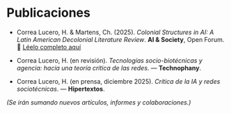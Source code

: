# Publicaciones

- Correa Lucero, H. & Martens, Ch. (2025). *Colonial Structures in AI: A Latin American Decolonial Literature Review*. **AI & Society**, Open Forum.  
  🔗 [Léelo completo aquí](https://rdcu.be/eAuYn)  

- Correa Lucero, H. (en revisión). *Tecnologías socio-biotécnicas y agencia: hacia una teoría crítica de las redes*. — **Technophany**.  

- Correa Lucero, H. (en prensa, diciembre 2025). *Crítica de la IA y redes sociotécnicas*. — **Hipertextos**.  

*(Se irán sumando nuevos artículos, informes y colaboraciones.)*
